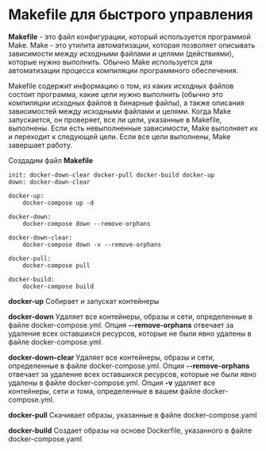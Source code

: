 # Makefile для быстрого управления

**Makefile** - это файл конфигурации, который используется программой Make. Make - это утилита автоматизации, которая позволяет описывать зависимости между исходными файлами и целями (действиями), которые нужно выполнить. Обычно Make используется для автоматизации процесса компиляции программного обеспечения.

Makefile содержит информацию о том, из каких исходных файлов состоит программа, какие цели нужно выполнить (обычно это компиляции исходных файлов в бинарные файлы), а также описания зависимостей между исходными файлами и целями. Когда Make запускается, он проверяет, все ли цели, указанные в Makefile, выполнены. Если есть невыполненные зависимости, Make выполняет их и переходит к следующей цели. Если все цели выполнены, Make завершает работу.

Создадим файл **Makefile**

```make
init: docker-down-clear docker-pull docker-build docker-up
down: docker-down-clear

docker-up:
    docker-compose up -d

docker-down:
    docker-compose down --remove-orphans

docker-down-clear:
    docker-compose down -v --remove-orphans

docker-pull:
    docker-compose pull

docker-build:
    docker-compose build
```

**docker-up**
Собирает и запускат контейнеры

**docker-down**
Удаляет все контейнеры, образы и сети, определенные в файле docker-compose.yml. Опция **--remove-orphans** отвечает за удаление всех оставшихся ресурсов, которые не были явно удалены в файле docker-compose.yml. 

**docker-down-clear**
Удаляет все контейнеры, образы и сети, определенные в файле docker-compose.yml. Опция **--remove-orphans** отвечает за удаление всех оставшихся ресурсов, которые не были явно удалены в файле docker-compose.yml. Опция **-v** удаляет все контейнеры, сети и тома, определенные в вашем файле docker-compose.yml.

**docker-pull**
Cкачивает образы, указанные в файле docker-compose.yaml

**docker-build**
Создает образы на основе Dockerfile, указанного в файле docker-compose.yaml